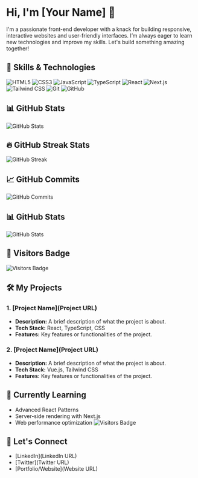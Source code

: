 # Hi, I'm [Your Name] 👋

I'm a passionate front-end developer with a knack for building responsive, interactive websites and user-friendly interfaces. I’m always eager to learn new technologies and improve my skills. Let's build something amazing together!

## 🚀 Skills & Technologies
![HTML5](https://img.shields.io/badge/-HTML5-E34F26?style=flat-square&logo=html5&logoColor=white)
![CSS3](https://img.shields.io/badge/-CSS3-1572B6?style=flat-square&logo=css3&logoColor=white)
![JavaScript](https://img.shields.io/badge/-JavaScript-F7DF1E?style=flat-square&logo=javascript&logoColor=black)
![TypeScript](https://img.shields.io/badge/-TypeScript-3178C6?style=flat-square&logo=typescript&logoColor=white)
![React](https://img.shields.io/badge/-React-61DAFB?style=flat-square&logo=react&logoColor=black)
![Next.js](https://img.shields.io/badge/-Next.js-000000?style=flat-square&logo=next.js&logoColor=white)
![Tailwind CSS](https://img.shields.io/badge/-Tailwind%20CSS-06B6D4?style=flat-square&logo=tailwind-css&logoColor=white)
![Git](https://img.shields.io/badge/-Git-F05032?style=flat-square&logo=git&logoColor=white)
![GitHub](https://img.shields.io/badge/-GitHub-181717?style=flat-square&logo=github&logoColor=white)

## 📊 GitHub Stats
![GitHub Stats](https://github-readme-stats.vercel.app/api?username=yourusername&show_icons=true&hide_title=true&count_private=true&hide=prs&theme=radical)

## 🔥 GitHub Streak Stats
![GitHub Streak](https://github-readme-streak-stats.herokuapp.com/?user=yourusername&theme=radical)

## 📈 GitHub Commits
![GitHub Commits](https://img.shields.io/github/commits-since/yourusername/yourrepo/1.0.0?style=flat-square)

## 📊 GitHub Stats
![GitHub Stats](https://github-readme-stats.vercel.app/api?username=mohammadreza-2024&show_icons=true&hide_title=true&count_private=true&hide=prs&theme=radical)



## 🌱 Visitors Badge
![Visitors Badge](https://visitor-badge.laobi.icu/badge?page_id=mohammadreza-2024.mohammadreza-2024)



## 🛠️ My Projects
### 1. **[Project Name](Project URL)**
   - **Description:** A brief description of what the project is about.
   - **Tech Stack:** React, TypeScript, CSS
   - **Features:** Key features or functionalities of the project.
   
### 2. **[Project Name](Project URL)**
   - **Description:** A brief description of what the project is about.
   - **Tech Stack:** Vue.js, Tailwind CSS
   - **Features:** Key features or functionalities of the project.

## 🌱 Currently Learning
- Advanced React Patterns
- Server-side rendering with Next.js
- Web performance optimization
![Visitors Badge](https://visitor-badge.laobi.icu/badge?page_id=exampleuser.my-awesome-project)

## 💬 Let's Connect
- [LinkedIn](LinkedIn URL)
- [Twitter](Twitter URL)
- [Portfolio/Website](Website URL)
